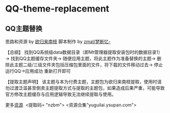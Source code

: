 # QQ-theme-replacement 
## QQ主题替换

思路和资源 by [欲归来南枝](https://space.bilibili.com/1495315743)
脚本制作 by [zmal/梦断忆-](https://space.bilibili.com/554419861)

【总纲】
找到QQ系统级data数据目录（即Mt管理器提取安装包时的数据目录1）→
找到QQ主题缓存文件夹→
随便应用主题，将此主题作为准备替换的主题→
删除此主题二级/三级文件夹包括压缩包里面的文件，将下载的文件移动过去→
停止运行QQ→应用成功 重新打开即可

【提取主题声明】
该主题与本为付费主题，主题包为欲归来南枝提取，使用时请勿过渡泛滥甚至倒卖主题提取方式与提取的主题包，如果造成后果严重，可能导致官方修改主题缓存与应用逻辑导致无法继续提取与使用。

更多[资源](https://www.123pan.com/s/uQ69jv-FX6Q3.html) 
<提取码= "nzbm">
<资源合集"yuguilai.ysupan.com">  

